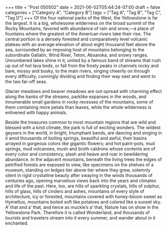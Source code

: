 +++
title = "Post 050502"
date = 2021-06-02T05:44:24-07:00
draft = false
categories = ["Category A", "Category B"]
tags = ["Tag A", "Tag B", "Tag C", "Tag D"]
+++
Of the four national parks of the West, the Yellowstone is far the largest. It is a big, wholesome wilderness on the broad summit of the Rocky Mountains, favored with abundance of rain and snow,—a place of fountains where the greatest of the American rivers take their rise. The central portion is a densely forested and comparatively level volcanic plateau with an average elevation of about eight thousand feet above the sea, surrounded by an imposing host of mountains belonging to the subordinate Gallatin, Wind River, Teton, Absaroka, and snowy ranges. Unnumbered lakes shine in it, united by a famous band of streams that rush up out of hot lava beds, or fall from the frosty peaks in channels rocky and bare, mossy and bosky, to the main rivers, singing cheerily on through every difficulty, cunningly dividing and finding their way east and went to the two far-off seas.

Glacier meadows and beaver meadows are out-spread with charming effect along the banks of the streams, parklike expanses in the woods, and innumerable small gardens in rocky recesses of the mountains, some of them containing more petals than leaves, while the whole wilderness is enlivened with happy animals.

Beside the treasures common to most mountain regions that are wild and blessed with a kind climate, the park is full of exciting wonders. The wildest geysers in the world, in bright, triumphant bands, are dancing and singing in it amid thousands of boiling springs, beautiful and awful, their basins arrayed in gorgeous colors like gigantic flowers; and hot paint-pots, mud springs, mud volcanoes, mush and broth caldrons whose contents are of every color and consistency, plash and heave and roar in bewildering abundance. In the adjacent mountains, beneath the living trees the edges of petrified forests are exposed to view, like specimens on the shelves of a museum, standing on ledges tier above tier where they grew, solemnly silent in rigid crystalline beauty after swaying in the winds thousands of centuries ago, opening marvelous views back into the years and climates and life of the past. Here, too, are hills of sparkling crystals, hills of sulphur, hills of glass, hills of cinders and ashes, mountains of every style of architecture, icy or forested, mountains covered with honey-bloom sweet as Hymettus, mountains boiled soft like potatoes and colored like a sunset sky. A’ that and a’ that, and twice as muckle’s a’ that, Nature has on show in the Yellowstone Park. Therefore it is called Wonderland, and thousands of tourists and travelers stream into it every summer, and wander about in it enchanted.
